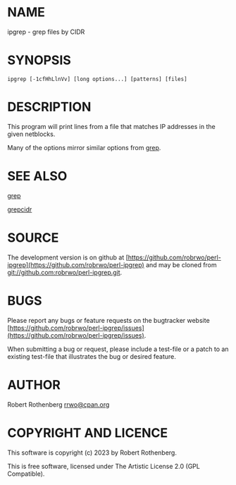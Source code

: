 # NAME

ipgrep - grep files by CIDR

# SYNOPSIS

    ipgrep [-1cfHhLlnVv] [long options...] [patterns] [files]

# DESCRIPTION

This program will print lines from a file that matches IP addresses in the given netblocks.

Many of the options mirror similar options from [grep](https://metacpan.org/pod/grep).

# SEE ALSO

[grep](https://www.gnu.org/software/grep/)

[grepcidr](https://www.pc-tools.net/unix/grepcidr/)

# SOURCE

The development version is on github at [https://github.com/robrwo/perl-ipgrep](https://github.com/robrwo/perl-ipgrep) and may be cloned from
[git://github.com:robrwo/perl-ipgrep.git](git://github.com:robrwo/perl-ipgrep.git).

# BUGS

Please report any bugs or feature requests on the bugtracker website
[https://github.com/robrwo/perl-ipgrep/issues](https://github.com/robrwo/perl-ipgrep/issues).

When submitting a bug or request, please include a test-file or a
patch to an existing test-file that illustrates the bug or desired
feature.

# AUTHOR

Robert Rothenberg <rrwo@cpan.org>

# COPYRIGHT AND LICENCE

This software is copyright (c) 2023 by Robert Rothenberg.

This is free software, licensed under The Artistic License 2.0 (GPL Compatible).
